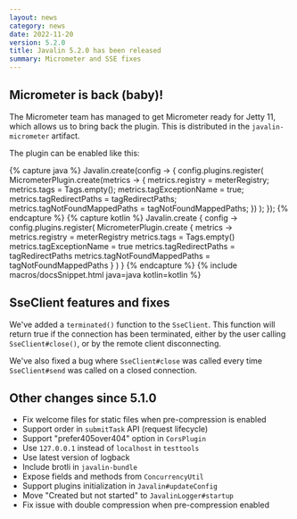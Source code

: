 ```yaml
---
layout: news
category: news
date: 2022-11-20
version: 5.2.0
title: Javalin 5.2.0 has been released
summary: Micrometer and SSE fixes
---
```


## Micrometer is back (baby)!

The Micrometer team has managed to get Micrometer ready for Jetty 11,
which allows us to bring back the plugin. This is distributed in the `javalin-micrometer` artifact.

The plugin can be enabled like this:

{% capture java %}
Javalin.create(config -> {
    config.plugins.register(
        MicrometerPlugin.create(metrics -> {
            metrics.registry = meterRegistry;
            metrics.tags = Tags.empty();
            metrics.tagExceptionName = true;
            metrics.tagRedirectPaths = tagRedirectPaths;
            metrics.tagNotFoundMappedPaths = tagNotFoundMappedPaths;
        })
    );
});
{% endcapture %}
{% capture kotlin %}
Javalin.create { config ->
    config.plugins.register(
        MicrometerPlugin.create { metrics ->
            metrics.registry = meterRegistry
            metrics.tags = Tags.empty()
            metrics.tagExceptionName = true
            metrics.tagRedirectPaths = tagRedirectPaths
            metrics.tagNotFoundMappedPaths = tagNotFoundMappedPaths
        }
    )
}
{% endcapture %}
{% include macros/docsSnippet.html java=java kotlin=kotlin %}

## SseClient features and fixes
We've added a `terminated()` function to the `SseClient`. This function will return true
if the connection has been terminated, either by the user calling `SseClient#close()`, or by
the remote client disconnecting.

We've also fixed a bug where `SseClient#close` was called every time `SseClient#send`
was called on a closed connection.

## Other changes since 5.1.0

* Fix welcome files for static files when pre-compression is enabled
* Support order in `submitTask` API (request lifecycle)
* Support "prefer405over404" option in `CorsPlugin`
* Use `127.0.0.1` instead of `localhost` in `testtools`
* Use latest version of logback
* Include brotli in `javalin-bundle`
* Expose fields and methods from `ConcurrencyUtil`
* Support plugins initialization in `Javalin#updateConfig`
* Move "Created but not started" to `JavalinLogger#startup`
* Fix issue with double compression when pre-compression enabled
